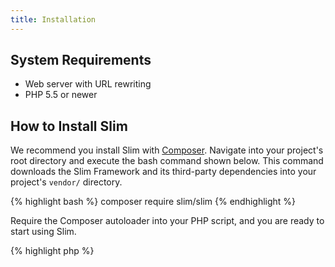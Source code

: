 ```yaml
---
title: Installation
---
```


## System Requirements

* Web server with URL rewriting
* PHP 5.5 or newer

## How to Install Slim

We recommend you install Slim with [Composer](https://getcomposer.org/).
Navigate into your project's root directory and execute the bash command
shown below. This command downloads the Slim Framework and its third-party
dependencies into your project's `vendor/` directory.

{% highlight bash %}
composer require slim/slim
{% endhighlight %}

Require the Composer autoloader into your PHP script, and you are ready
to start using Slim.

{% highlight php %}
<?php
require 'vendor/autoload.php';
{% endhighlight %}

## How to Install Composer

Don't have Composer? It's easy to install. The following bash command
downloads Composer and moves it into your `/usr/local/bin` directory.

{% highlight bash %}
curl -sS https://getcomposer.org/installer | php -- --install-dir=/usr/local/bin --filename=composer
{% endhighlight %}
